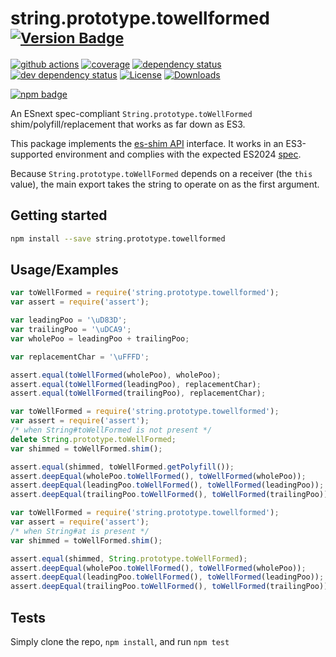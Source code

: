 # string.prototype.towellformed <sup>[![Version Badge][npm-version-svg]][package-url]</sup>

[![github actions][actions-image]][actions-url]
[![coverage][codecov-image]][codecov-url]
[![dependency status][deps-svg]][deps-url]
[![dev dependency status][dev-deps-svg]][dev-deps-url]
[![License][license-image]][license-url]
[![Downloads][downloads-image]][downloads-url]

[![npm badge][npm-badge-png]][package-url]

An ESnext spec-compliant `String.prototype.toWellFormed` shim/polyfill/replacement that works as far down as ES3.

This package implements the [es-shim API](https://github.com/es-shims/api) interface. It works in an ES3-supported environment and complies with the expected ES2024 [spec](https://tc39.es/proposal-is-usv-string/).

Because `String.prototype.toWellFormed` depends on a receiver (the `this` value), the main export takes the string to operate on as the first argument.

## Getting started

```sh
npm install --save string.prototype.towellformed
```

## Usage/Examples

```js
var toWellFormed = require('string.prototype.towellformed');
var assert = require('assert');

var leadingPoo = '\uD83D';
var trailingPoo = '\uDCA9';
var wholePoo = leadingPoo + trailingPoo;

var replacementChar = '\uFFFD';

assert.equal(toWellFormed(wholePoo), wholePoo);
assert.equal(toWellFormed(leadingPoo), replacementChar);
assert.equal(toWellFormed(trailingPoo), replacementChar);
```

```js
var toWellFormed = require('string.prototype.towellformed');
var assert = require('assert');
/* when String#toWellFormed is not present */
delete String.prototype.toWellFormed;
var shimmed = toWellFormed.shim();

assert.equal(shimmed, toWellFormed.getPolyfill());
assert.deepEqual(wholePoo.toWellFormed(), toWellFormed(wholePoo));
assert.deepEqual(leadingPoo.toWellFormed(), toWellFormed(leadingPoo));
assert.deepEqual(trailingPoo.toWellFormed(), toWellFormed(trailingPoo));
```

```js
var toWellFormed = require('string.prototype.towellformed');
var assert = require('assert');
/* when String#at is present */
var shimmed = toWellFormed.shim();

assert.equal(shimmed, String.prototype.toWellFormed);
assert.deepEqual(wholePoo.toWellFormed(), toWellFormed(wholePoo));
assert.deepEqual(leadingPoo.toWellFormed(), toWellFormed(leadingPoo));
assert.deepEqual(trailingPoo.toWellFormed(), toWellFormed(trailingPoo));
```

## Tests
Simply clone the repo, `npm install`, and run `npm test`

[package-url]: https://npmjs.org/package/string.prototype.towellformed
[npm-version-svg]: https://versionbadg.es/es-shims/String.prototype.toWellFormed.svg
[deps-svg]: https://david-dm.org/es-shims/String.prototype.toWellFormed.svg
[deps-url]: https://david-dm.org/es-shims/String.prototype.toWellFormed
[dev-deps-svg]: https://david-dm.org/es-shims/String.prototype.toWellFormed/dev-status.svg
[dev-deps-url]: https://david-dm.org/es-shims/String.prototype.toWellFormed#info=devDependencies
[npm-badge-png]: https://nodei.co/npm/string.prototype.towellformed.png?downloads=true&stars=true
[license-image]: https://img.shields.io/npm/l/string.prototype.towellformed.svg
[license-url]: LICENSE
[downloads-image]: https://img.shields.io/npm/dm/string.prototype.towellformed.svg
[downloads-url]: https://npm-stat.com/charts.html?package=string.prototype.towellformed
[codecov-image]: https://codecov.io/gh/es-shims/String.prototype.toWellFormed/branch/main/graphs/badge.svg
[codecov-url]: https://app.codecov.io/gh/es-shims/String.prototype.toWellFormed/
[actions-image]: https://img.shields.io/endpoint?url=https://github-actions-badge-u3jn4tfpocch.runkit.sh/es-shims/String.prototype.toWellFormed
[actions-url]: https://github.com/es-shims/String.prototype.toWellFormed/actions
